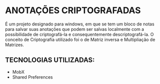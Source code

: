 # ANOTAÇÕES CRIPTOGRAFADAS

É um projeto designado para windows, em que se tem um bloco de notas para salvar suas anotações que podem ser salvas localmente com a possibilidade de criptografá-la e consequentemente descriptografá-la.
O conceito de Criptografia utilizado foi o de Matriz inversa e Multipliação de Matrizes.

## TECNOLOGIAS UTILIZADAS:

- MobX
- Shared Preferences
